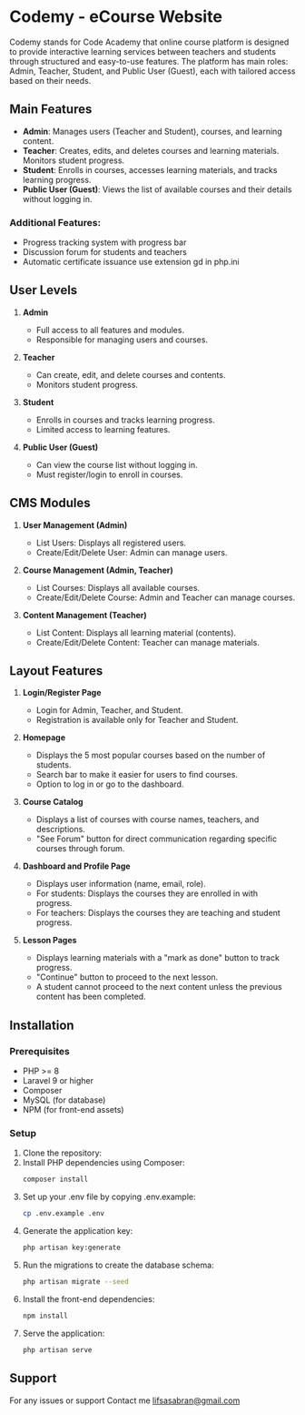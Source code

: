 # Codemy - eCourse Website


Codemy stands for Code Academy that online course platform is designed to provide interactive learning services between teachers and students through structured and easy-to-use features. The platform has main roles: Admin, Teacher, Student, and Public User (Guest), each with tailored access based on their needs.

## Main Features
- **Admin**: Manages users (Teacher and Student), courses, and learning content.
- **Teacher**: Creates, edits, and deletes courses and learning materials. Monitors student progress.
- **Student**: Enrolls in courses, accesses learning materials, and tracks learning progress.
- **Public User (Guest)**: Views the list of available courses and their details without logging in.

### Additional Features:
- Progress tracking system with progress bar
- Discussion forum for students and teachers
- Automatic certificate issuance use extension gd in php.ini

## User Levels
1. **Admin**
   - Full access to all features and modules.
   - Responsible for managing users and courses.

2. **Teacher**
   - Can create, edit, and delete courses and contents.
   - Monitors student progress.

3. **Student**
   - Enrolls in courses and tracks learning progress.
   - Limited access to learning features.

4. **Public User (Guest)**
   - Can view the course list without logging in.
   - Must register/login to enroll in courses.

## CMS Modules
1. **User Management (Admin)**
   - List Users: Displays all registered users.
   - Create/Edit/Delete User: Admin can manage users.

2. **Course Management (Admin, Teacher)**
   - List Courses: Displays all available courses.
   - Create/Edit/Delete Course: Admin and Teacher can manage courses.

3. **Content Management (Teacher)**
   - List Content: Displays all learning material (contents).
   - Create/Edit/Delete Content: Teacher can manage materials.

## Layout Features
1. **Login/Register Page**
   - Login for Admin, Teacher, and Student.
   - Registration is available only for Teacher and Student.

2. **Homepage**
   - Displays the 5 most popular courses based on the number of students.
   - Search bar to make it easier for users to find courses.
   - Option to log in or go to the dashboard.

3. **Course Catalog**
   - Displays a list of courses with course names, teachers, and descriptions.
   - "See Forum" button for direct communication regarding specific courses through forum.

4. **Dashboard and Profile Page**
   - Displays user information (name, email, role).
   - For students: Displays the courses they are enrolled in with progress.
   - For teachers: Displays the courses they are teaching and student progress.

5. **Lesson Pages**
   - Displays learning materials with a "mark as done" button to track progress.
   - "Continue" button to proceed to the next lesson.
   - A student cannot proceed to the next content unless the previous content has been completed.

## Installation

### Prerequisites
- PHP >= 8
- Laravel 9 or higher
- Composer
- MySQL (for database)
- NPM (for front-end assets)

### Setup
1. Clone the repository:
2. Install PHP dependencies using Composer:
   ```bash
   composer install
3. Set up your .env file by copying .env.example:
   ```bash
   cp .env.example .env
4. Generate the application key:
   ```bash
   php artisan key:generate
5. Run the migrations to create the database schema:
   ```bash
   php artisan migrate --seed
6. Install the front-end dependencies:
   ```bash
   npm install
7. Serve the application:
   ```bash
   php artisan serve
   
## Support
For any issues or support
Contact me lifsasabran@gmail.com

